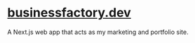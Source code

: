 # [businessfactory.dev](https://businessfactory.dev)

A Next.js web app that acts as my marketing and portfolio site.
